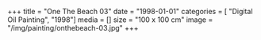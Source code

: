 +++
title = "One The Beach 03"
date = "1998-01-01"
categories = [ "Digital Oil Painting", "1998"]
media = []
size = "100 x 100 cm"
image = "/img/painting/onthebeach-03.jpg"
+++
